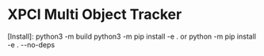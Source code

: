 # XPCI Multi Object Tracker

[Install]:
	python3 -m build
	python3 -m pip install -e .
	or
	python -m pip install -e . --no-deps
